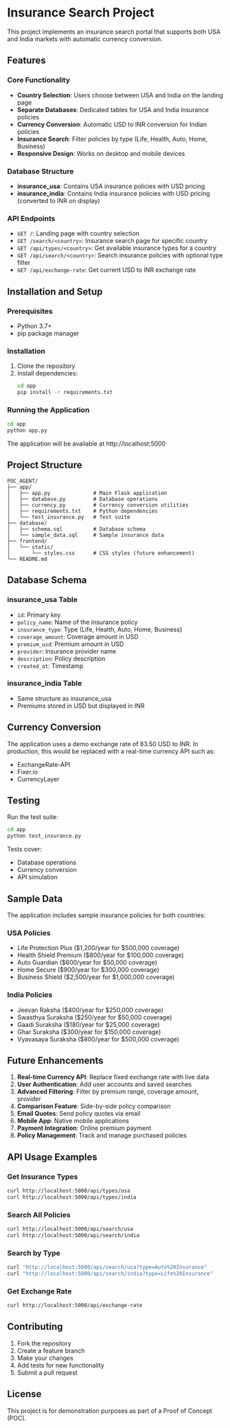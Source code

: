 # Insurance Search Project

This project implements an insurance search portal that supports both USA and India markets with automatic currency conversion.

## Features

### Core Functionality
- **Country Selection**: Users choose between USA and India on the landing page
- **Separate Databases**: Dedicated tables for USA and India insurance policies
- **Currency Conversion**: Automatic USD to INR conversion for Indian policies
- **Insurance Search**: Filter policies by type (Life, Health, Auto, Home, Business)
- **Responsive Design**: Works on desktop and mobile devices

### Database Structure
- **insurance_usa**: Contains USA insurance policies with USD pricing
- **insurance_india**: Contains India insurance policies with USD pricing (converted to INR on display)

### API Endpoints
- `GET /`: Landing page with country selection
- `GET /search/<country>`: Insurance search page for specific country
- `GET /api/types/<country>`: Get available insurance types for a country
- `GET /api/search/<country>`: Search insurance policies with optional type filter
- `GET /api/exchange-rate`: Get current USD to INR exchange rate

## Installation and Setup

### Prerequisites
- Python 3.7+
- pip package manager

### Installation
1. Clone the repository
2. Install dependencies:
   ```bash
   cd app
   pip install -r requirements.txt
   ```

### Running the Application
```bash
cd app
python app.py
```

The application will be available at http://localhost:5000

## Project Structure
```
POC_AGENT/
├── app/
│   ├── app.py              # Main Flask application
│   ├── database.py         # Database operations
│   ├── currency.py         # Currency conversion utilities
│   ├── requirements.txt    # Python dependencies
│   └── test_insurance.py   # Test suite
├── database/
│   ├── schema.sql          # Database schema
│   └── sample_data.sql     # Sample insurance data
├── frontend/
│   └── static/
│       └── styles.css      # CSS styles (future enhancement)
└── README.md
```

## Database Schema

### insurance_usa Table
- `id`: Primary key
- `policy_name`: Name of the insurance policy
- `insurance_type`: Type (Life, Health, Auto, Home, Business)
- `coverage_amount`: Coverage amount in USD
- `premium_usd`: Premium amount in USD
- `provider`: Insurance provider name
- `description`: Policy description
- `created_at`: Timestamp

### insurance_india Table
- Same structure as insurance_usa
- Premiums stored in USD but displayed in INR

## Currency Conversion

The application uses a demo exchange rate of 83.50 USD to INR. In production, this would be replaced with a real-time currency API such as:
- ExchangeRate-API
- Fixer.io
- CurrencyLayer

## Testing

Run the test suite:
```bash
cd app
python test_insurance.py
```

Tests cover:
- Database operations
- Currency conversion
- API simulation

## Sample Data

The application includes sample insurance policies for both countries:

### USA Policies
- Life Protection Plus ($1,200/year for $500,000 coverage)
- Health Shield Premium ($800/year for $100,000 coverage)
- Auto Guardian ($600/year for $50,000 coverage)
- Home Secure ($900/year for $300,000 coverage)
- Business Shield ($2,500/year for $1,000,000 coverage)

### India Policies
- Jeevan Raksha ($400/year for $250,000 coverage)
- Swasthya Suraksha ($250/year for $50,000 coverage)
- Gaadi Suraksha ($180/year for $25,000 coverage)
- Ghar Suraksha ($300/year for $150,000 coverage)
- Vyavasaya Suraksha ($800/year for $500,000 coverage)

## Future Enhancements

1. **Real-time Currency API**: Replace fixed exchange rate with live data
2. **User Authentication**: Add user accounts and saved searches
3. **Advanced Filtering**: Filter by premium range, coverage amount, provider
4. **Comparison Feature**: Side-by-side policy comparison
5. **Email Quotes**: Send policy quotes via email
6. **Mobile App**: Native mobile applications
7. **Payment Integration**: Online premium payment
8. **Policy Management**: Track and manage purchased policies

## API Usage Examples

### Get Insurance Types
```bash
curl http://localhost:5000/api/types/usa
curl http://localhost:5000/api/types/india
```

### Search All Policies
```bash
curl http://localhost:5000/api/search/usa
curl http://localhost:5000/api/search/india
```

### Search by Type
```bash
curl "http://localhost:5000/api/search/usa?type=Auto%20Insurance"
curl "http://localhost:5000/api/search/india?type=Life%20Insurance"
```

### Get Exchange Rate
```bash
curl http://localhost:5000/api/exchange-rate
```

## Contributing

1. Fork the repository
2. Create a feature branch
3. Make your changes
4. Add tests for new functionality
5. Submit a pull request

## License

This project is for demonstration purposes as part of a Proof of Concept (POC).